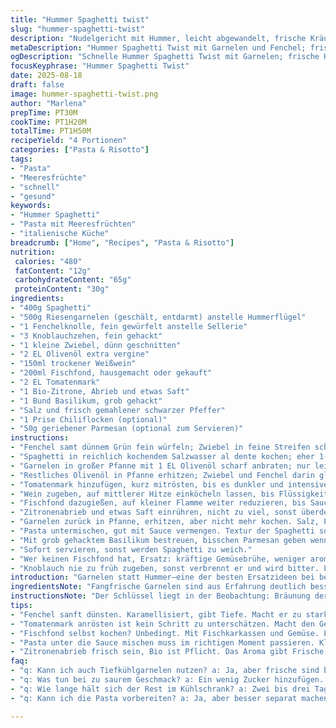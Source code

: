 ```yaml
---
title: "Hummer Spaghetti twist"
slug: "hummer-spaghetti-twist"
description: "Nudelgericht mit Hummer, leicht abgewandelt, frische Kräuter und Zitronenzeste. Schnelles Anbraten, langsames Ziehenlassen, um Aromen zu intensivieren. Zwei Zutaten getauscht: Riesenschrimps statt Hummerkörper, und Fenchel statt Sellerie. Pasta al dente gekocht, Sauce durch reduzierten Weißwein intensiviert, Knoblauch in Olivenöl geröstet. Kleine Zutatenänderungen bringen klare, frische Noten ohne Dominanz der Meeresfrüchte. Taktgefühl beim Abschmecken, spürbare Umami-Note durch Tomatenmark und hausgemachten Fischfond. Aroma öffnet sich, sobald Fett sich trennt, alles in schönem Rhythmus gegart, warm serviert, mit knackig grünem Basilikum garnieren."
metaDescription: "Hummer Spaghetti Twist mit Garnelen und Fenchel; frische Aromen, einfache Zubereitung, perfekt für Feinschmecker"
ogDescription: "Schnelle Hummer Spaghetti Twist mit Garnelen; frische Kräuter und Aromen. Ein Genuss für alle Pasta-Liebhaber"
focusKeyphrase: "Hummer Spaghetti Twist"
date: 2025-08-18
draft: false
image: hummer-spaghetti-twist.png
author: "Marlena"
prepTime: PT30M
cookTime: PT1H20M
totalTime: PT1H50M
recipeYield: "4 Portionen"
categories: ["Pasta & Risotto"]
tags:
- "Pasta"
- "Meeresfrüchte"
- "schnell"
- "gesund"
keywords:
- "Hummer Spaghetti"
- "Pasta mit Meeresfrüchten"
- "italienische Küche"
breadcrumb: ["Home", "Recipes", "Pasta & Risotto"]
nutrition: 
 calories: "480"
 fatContent: "12g"
 carbohydrateContent: "65g"
 proteinContent: "30g"
ingredients:
- "400g Spaghetti"
- "500g Riesengarnelen (geschält, entdarmt) anstelle Hummerflügel"
- "1 Fenchelknolle, fein gewürfelt anstelle Sellerie"
- "3 Knoblauchzehen, fein gehackt"
- "1 kleine Zwiebel, dünn geschnitten"
- "2 EL Olivenöl extra vergine"
- "150ml trockener Weißwein"
- "200ml Fischfond, hausgemacht oder gekauft"
- "2 EL Tomatenmark"
- "1 Bio-Zitrone, Abrieb und etwas Saft"
- "1 Bund Basilikum, grob gehackt"
- "Salz und frisch gemahlener schwarzer Pfeffer"
- "1 Prise Chiliflocken (optional)"
- "50g geriebener Parmesan (optional zum Servieren)"
instructions:
- "Fenchel samt dünnem Grün fein würfeln; Zwiebel in feine Streifen schneiden."
- "Spaghetti in reichlich kochendem Salzwasser al dente kochen; eher 1-2 Minuten vor Ende abgießen, weil die Sauce zum Schluss leicht eindickt."
- "Garnelen in großer Pfanne mit 1 EL Olivenöl scharf anbraten; nur leicht Farbe nehmen lassen, dann herausnehmen - zu lang macht sie zäh."
- "Restliches Olivenöl in Pfanne erhitzen; Zwiebel und Fenchel darin glasig dünsten, achte auf leicht karamellisierte Kanten; langsam erhitzen hilft für feine Aromen, keine braunen Stellen."
- "Tomatenmark hinzufügen, kurz mitrösten, bis es dunkler und intensiver riecht; das erhöht Umami."
- "Wein zugeben, auf mittlerer Hitze einköcheln lassen, bis Flüssigkeit sich etwa auf die Hälfte reduziert. Rieche die fruchtige Säure, weich und trotzdem frisch."
- "Fischfond dazugießen, auf kleiner Flamme weiter reduzieren, bis Sauce leicht bindet und sämig aussieht. Nicht kochen, sonst stockt die frische Note."
- "Zitronenabrieb und etwas Saft einrühren, nicht zu viel, sonst überdeckt das die Garnelen."
- "Garnelen zurück in Pfanne, erhitzen, aber nicht mehr kochen. Salz, Pfeffer, Chiliflocken nach Geschmack finalieren."
- "Pasta untermischen, gut mit Sauce vermengen. Textur der Spaghetti soll noch bissfest sein, nicht matschig."
- "Mit grob gehacktem Basilikum bestreuen, bisschen Parmesan geben wenn gewünscht; Parmesan ist nicht traditionell, aber rundet ab."
- "Sofort servieren, sonst werden Spaghetti zu weich."
- "Wer keinen Fischfond hat, Ersatz: kräftige Gemüsebrühe, weniger aromatisch, aber gelingt trotzdem. Fenchel statt Sellerie gibt mehr Frische, Experiment lohnt."
- "Knoblauch nie zu früh zugeben, sonst verbrennt er und wird bitter. Lieber ganz am Anfang kurz anschwitzen oder später hinzufügen."
introduction: "Garnelen statt Hummer—eine der besten Ersatzideen bei begrenztem Zugang zu Meeresfrüchten. Fenchel bringt feine Anisnoten und Saftigkeit, die Sellerie früher dominiert hat. Weiches Gemüse trifft auf bissfeste Pasta und kräftige Rotnoten vom Tomatenmark. Weißwein und Zitronenabrieb setzen spannende Kontraste, die ich über Jahre beobachtete und feinjustierte. Die Balance zwischen den Zutaten entscheidet über das Mundgefühl. Angebräunte Aromen und frische Kräuter bilden dabei das Rückgrat. Das Timing beim Reduzieren stellt sicher, dass nichts sauer oder zu flach schmeckt. Die Kombination ist ehrlich, erinnert an Küste und sommerliche Wärme. Nicht zu viel Öl, damit die Sauce nicht flüchtig wirkt, aber auch nicht zu fettig fürs harmonische Mundgefühl."
ingredientsNote: "Fangfrische Garnelen sind aus Erfahrung deutlich besser als Tiefkühlware—sie behalten Fleischigkeit und entfalten das Aroma komplett. Fenchel kann roh zu dominant sein, deshalb nehme ich ihn klein gewürfelt und dünste sanft, damit er zart wird, aber noch etwas Struktur hat. Tomatenmark anrösten ist ein kleiner Schritt mit viel Wirkung—der Unterschied zu rohem Tomatenmark ist riesig. Fischfond selbst zu machen lohnt sich, direkt mit Fischkarkassen und Gemüse aufgekocht, aber im Notfall tut es auch guter Gemüsefond plus etwas Fischsoße. Weißwein nicht zu säuerlich nehmen; trockener aus Mittelitalien meist perfekt. Zitrone unbedingt Bio wegen Schale. Nicht zu früh salzen beim Reduzieren; sonst kann die Sauce zu salzig oder bitter werden. Parmesan sparsam einstreuen; gibt Umami, aber ertränkt das Meer."
instructionsNote: "Der Schlüssel liegt in der Beobachtung: Bräunung der Garnelen erkennt man am Verändern der Farbe zu Orange, nicht zu dunkel werden lassen, sonst zäh. Gemüse glasig, mit goldenen Kanten, zeigt gute Karamellisierung; wenn es zu schnell braun wird, Hitze senken und öfter rühren. Die Flüssigkeit beim Reduzieren soll nur langsam verschwinden, die Konsistenz wird dicker ohne zu kleben, Bühne für das finale Aromenspiel. Pasta vorher im Wasser gut rühren, damit nicht klebt. Beim Mischen in Sauce auf heiße, aber nicht kochende Pfanne achten, sonst Schock für Pasta und Garnelen. Kurz ziehen lassen mit geschlossenem Deckel—dampft und vermischt alles sanft. Abschmecken immer am Ende; Zitronenschale bringt Frische, ohne zu dominant zu sein; wenn zuviel, mildert ein Löffel Sahne oder Butter die Säure ab. Timing bei der Pasta ist wie immer heikel: lieber etwas zu fest als zu weich, sonst verpufft die Textur."
tips:
- "Fenchel sanft dünsten. Karamellisiert, gibt Tiefe. Macht er zu stark, wird dominant. Brechen Sie es klein und reduzieren die Hitze."
- "Tomatenmark anrösten ist kein Schritt zu unterschätzen. Macht den Geschmack intensiver. Die Süße und Umami entfalten sich; dann Wein hinzufügen, ein wichtiger Schritt."
- "Fischfond selbst kochen? Unbedingt. Mit Fischkarkassen und Gemüse. Es lohnt sich immer. Sollte er nicht verfügbar sein, Gemüsebrühe dazu und sorgsam abschmecken."
- "Pasta unter die Sauce mischen muss im richtigen Moment passieren. Kleine Notiz: nicht kochen lassen, sonst wird die Pasta matschig. Warmhalten ist der Trick hier."
- "Zitronenabrieb frisch sein, Bio ist Pflicht. Das Aroma gibt Frische, passt perfekt. Wenn übertrieben, etwas Sahne runternehmen; mildert die Säure."
faq:
- "q: Kann ich auch Tiefkühlgarnelen nutzen? a: Ja, aber frische sind besser. Sie behalten die Textur. Achten Sie auf die Garzeit; sind oft schneller gar, leicht zäh."
- "q: Was tun bei zu saurem Geschmack? a: Ein wenig Zucker hinzufügen. Oder einen Löffel Butter. Geht schnell, hält die Balance. Vermeiden Sie zu viel Wein."
- "q: Wie lange hält sich der Rest im Kühlschrank? a: Zwei bis drei Tage klar. In sauberem Behälter. Wieder erwärmen, nicht kochen. Aufpassen, dass sie nicht klein werden."
- "q: Kann ich die Pasta vorbereiten? a: Ja, aber besser separat machen. Die Sauce kurz vor dem Servieren vermengen, frisch ist entscheidend."

---
```


